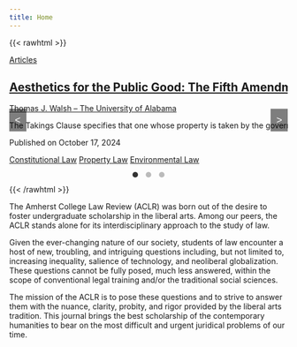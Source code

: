 ```yaml
---
title: Home
---
```


{{< rawhtml >}}
<html lang="en">
<head>
  <meta charset="UTF-8">
  <meta name="viewport" content="width=device-width, initial-scale=1.0">
  <title>Custom Carousel</title>
  <link rel="stylesheet" href="style.css">
  <style>
    /* Inline CSS for demonstration */
    .carousel-container {
      position: relative;
      width: 100%;
      max-width: 800px;
      margin: auto;
      overflow: hidden;
    }
    .carousel {
      display: flex;
      transition: transform 0.5s ease;
    }
    .carousel-item {
      min-width: 100%;
      display: none; /* Hide non-active items */
      flex-shrink: 0;
    }
    .carousel-item.active {
      display: block; /* Display only the active item */
    }
    .carousel-controls {
      position: absolute;
      top: 50%;
      width: 100%;
      display: flex;
      justify-content: space-between;
      transform: translateY(-50%);
    }
    .carousel-btn {
      background-color: rgba(0, 0, 0, 0.5);
      color: white;
      border: none;
      cursor: pointer;
      padding: 10px;
      font-size: 18px;
    }
    .carousel-indicators {
      text-align: center;
      padding: 10px 0;
    }
    .indicator {
      display: inline-block;
      width: 10px;
      height: 10px;
      background-color: #bbb;
      border-radius: 50%;
      margin: 0 5px;
      cursor: pointer;
    }
    .indicator.active {
      background-color: #333;
    }
  </style>
</head>
<body>

<div class="carousel-container">
  <div class="carousel">
    <div class="carousel-item active">
      <span class="carousel-tag"><a href="#articles">Articles</a></span>
      <h2 class="carousel-title"><a href="#article1">Aesthetics for the Public Good: The Fifth Amendment’s Takings Clause and Development Restriction Policies</a></h2>
      <p class="carousel-author"><a href="#author1">Thomas J. Walsh – The University of Alabama</a></p>
      <p class="carousel-blurb">The Takings Clause specifies that one whose property is taken by the government for public use is entitled to just compensation, but it fails to specify further details regarding its implementation. Chief among concerns of policymakers and property owners alike, the Takings Clause fails to specify how to determine whether an imposition by the government on one’s private property might constitute a compensable taking.</p>
      <p class="carousel-date">Published on October 17, 2024</p>
      <div class="carousel-tags">
        <a href="#conlaw" class="tag">Constitutional Law</a>
        <a href="#propertylaw" class="tag">Property Law</a>
        <a href="#envlaw" class="tag">Environmental Law</a>
      </div>
    </div>
    <div class="carousel-item">
      <span class="carousel-tag"><a href="#articles">Articles</a></span>
      <h2 class="carousel-title"><a href="#article2">Digital Privacy in the Age of Surveillance: Re-evaluating the Fourth Amendment</a></h2>
      <p class="carousel-author"><a href="#author2">Jane M. Lee – Stanford University</a></p>
      <p class="carousel-blurb">With the rise of digital technology, the boundaries of privacy and government surveillance are increasingly blurred. This article explores how the Fourth Amendment is applied to digital privacy, examining recent court cases and proposing a framework for protecting individual privacy in an era of pervasive surveillance.</p>
      <p class="carousel-date">Published on September 5, 2024</p>
      <div class="carousel-tags">
        <a href="#digitallaw" class="tag">Digital Law</a>
        <a href="#privacylaw" class="tag">Privacy Law</a>
        <a href="#fourthamendment" class="tag">Fourth Amendment</a>
      </div>
    </div>
    <div class="carousel-item">
      <span class="carousel-tag"><a href="#articles">Articles</a></span>
      <h2 class="carousel-title"><a href="#article3">Artificial Intelligence and Liability: Who Pays When Algorithms Make Mistakes?</a></h2>
      <p class="carousel-author"><a href="#author3">Michael K. Johnson – Harvard Law School</a></p>
      <p class="carousel-blurb">As artificial intelligence systems are deployed in high-stakes scenarios, questions around accountability and liability emerge. This article discusses the legal implications of AI errors, analyzing who is responsible and how liability should be determined when machines make life-impacting mistakes.</p>
      <p class="carousel-date">Published on August 12, 2024</p>
      <div class="carousel-tags">
        <a href="#aitechnology" class="tag">AI Technology</a>
        <a href="#liabilitylaw" class="tag">Liability Law</a>
        <a href="#ethics" class="tag">Ethics</a>
      </div>
    </div>
  </div>

  <div class="carousel-controls">
    <button class="carousel-btn prev">&lt;</button>
    <button class="carousel-btn next">&gt;</button>
  </div>
  <div class="carousel-indicators">
    <span class="indicator active"></span>
    <span class="indicator"></span>
    <span class="indicator"></span>
  </div>
</div>

<script>
  const items = document.querySelectorAll('.carousel-item');
  const indicators = document.querySelectorAll('.indicator');
  let currentIndex = 0;

  document.querySelector('.next').addEventListener('click', () => {
    showItem(currentIndex + 1);
  });

  document.querySelector('.prev').addEventListener('click', () => {
    showItem(currentIndex - 1);
  });

  indicators.forEach((indicator, index) => {
    indicator.addEventListener('click', () => {
      showItem(index);
    });
  });

  function showItem(index) {
    items[currentIndex].classList.remove('active');
    indicators[currentIndex].classList.remove('active');
    
    currentIndex = (index + items.length) % items.length;

    items[currentIndex].classList.add('active');
    indicators[currentIndex].classList.add('active');
  }
</script>
</body>
</html>
{{< /rawhtml >}}

The Amherst College Law Review (ACLR) was born out of the desire to foster undergraduate scholarship in the liberal arts. Among our peers, the ACLR stands alone for its interdisciplinary approach to the study of law.

Given the ever-changing nature of our society, students of law encounter a host of new, troubling, and intriguing questions including, but not limited to, increasing inequality, salience of technology, and neoliberal globalization. These questions cannot be fully posed, much less answered, within the scope of conventional legal training and/or the traditional social sciences.

The mission of the ACLR is to pose these questions and to strive to answer them with the nuance, clarity, probity, and rigor provided by the liberal arts tradition. This journal brings the best scholarship of the contemporary humanities to bear on the most difficult and urgent juridical problems of our time.
